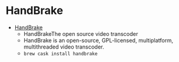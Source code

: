 # HandBrake
- [HandBrake](https://handbrake.fr/)
  -  HandBrakeThe open source video transcoder
  - HandBrake is an open-source, GPL-licensed, multiplatform, multithreaded video transcoder.
  - `brew cask install handbrake`
